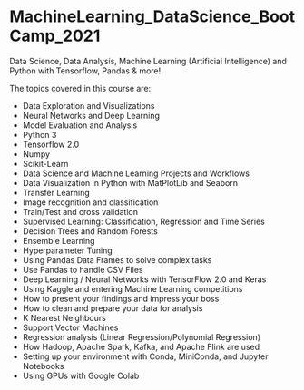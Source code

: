 # MachineLearning_DataScience_BootCamp_2021
Data Science, Data Analysis, Machine Learning (Artificial Intelligence) and Python with Tensorflow, Pandas &amp; more!


The topics covered in this course are:



- Data Exploration and Visualizations
- Neural Networks and Deep Learning
- Model Evaluation and Analysis
- Python 3
- Tensorflow 2.0
- Numpy
- Scikit-Learn
- Data Science and Machine Learning Projects and Workflows
- Data Visualization in Python with MatPlotLib and Seaborn
- Transfer Learning
- Image recognition and classification
- Train/Test and cross validation
- Supervised Learning: Classification, Regression and Time Series
- Decision Trees and Random Forests
- Ensemble Learning
- Hyperparameter Tuning
- Using Pandas Data Frames to solve complex tasks
- Use Pandas to handle CSV Files
- Deep Learning / Neural Networks with TensorFlow 2.0 and Keras
- Using Kaggle and entering Machine Learning competitions
- How to present your findings and impress your boss
- How to clean and prepare your data for analysis
- K Nearest Neighbours
- Support Vector Machines
- Regression analysis (Linear Regression/Polynomial Regression)
- How Hadoop, Apache Spark, Kafka, and Apache Flink are used
- Setting up your environment with Conda, MiniConda, and Jupyter Notebooks
- Using GPUs with Google Colab
